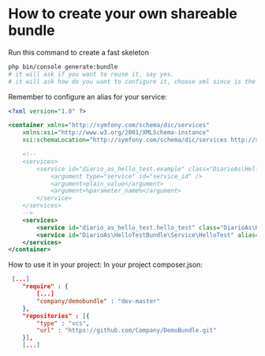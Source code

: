 How to create your own shareable bundle
=======================================

Run this command to create a fast skeleton
```bash
php bin/console generate:bundle
# it will ask if you want to reuse it, say yes.
# it will ask how do you want to configure it, choose xml since is the most common way to do it.
```

Remember to configure an alias for your service:

```xml
<?xml version="1.0" ?>

<container xmlns="http://symfony.com/schema/dic/services"
    xmlns:xsi="http://www.w3.org/2001/XMLSchema-instance"
    xsi:schemaLocation="http://symfony.com/schema/dic/services http://symfony.com/schema/dic/services/services-1.0.xsd">

    <!--
    <services>
        <service id="diario_as_hello_test.example" class="DiarioAs\HelloTestBundle\Example">
            <argument type="service" id="service_id" />
            <argument>plain_value</argument>
            <argument>%parameter_name%</argument>
        </service>
    </services>
    -->
    <services>
        <service id="diario_as_hello_test.hello_test" class="DiarioAs\HelloTestBundle\Service\HelloTest" public="true" />
        <service id="DiarioAs\HelloTestBundle\Service\HelloTest" alias="diario_as_hello_test.hello_test" public="true" />
    </services>
</container>
```

How to use it in your project:
In your project composer.json:
```json
 [...]
    "require" : {
        [...]
        "company/demobundle" : "dev-master"
    },
    "repositories" : [{
        "type" : "vcs",
        "url" : "https://github.com/Company/DemoBundle.git"
    }],
    [...]

```
